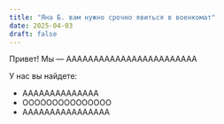 ```yaml
---
title: "Яна Б. вам нужно срочно явиться в военкомат"
date: 2025-04-03
draft: false
---
```


Привет! Мы — АААААААААААААААААААААААА

У нас вы найдете:
- АААААААААААААА
- ООООООООООООООО
- АААААААААААААААА